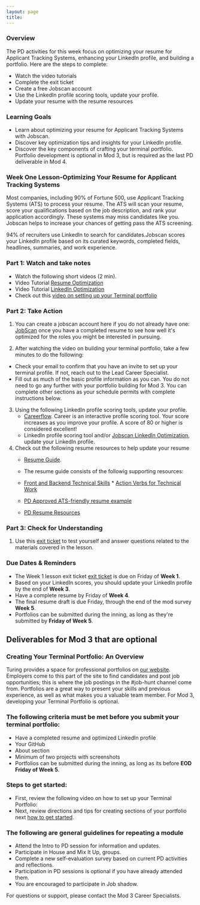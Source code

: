 ```yaml
---
layout: page
title:
---
```


### Overview
The PD activities for this week focus on optimizing your resume for Applicant Tracking Systems, enhancing your LinkedIn profile, and building a portfolio. Here are the steps to complete:

* Watch the video tutorials 
* Complete the exit ticket 
* Create a free Jobscan account 
* Use the LinkedIn profile scoring tools, update your profile. 
* Update your resume with the resume resources 

### Learning Goals

*  Learn about optimizing your resume for Applicant Tracking Systems with Jobscan.
*  Discover key optimization tips and insights for your LinkedIn profile.
*  Discover the key components of crafting your terminal portfolio. Portfolio development is optional in Mod 3, but is required as the last PD deliverable in Mod 4.  

### Week One Lesson-Optimizing Your Resume for Applicant Tracking Systems
Most companies, including 90% of Fortune 500, use Applicant Tracking Systems (ATS) to process your resume. The ATS will scan your resume, score your qualifications based on the job description, and rank your application accordingly. These systems may miss candidates like you. Jobscan helps to increase your chances of getting pass the ATS screening. 

94% of recruiters use LinkedIn to search for candidates.Jobscan scores your LinkedIn profile based on its curated keywords, completed fields, headlines, summaries, and work experience.

### Part 1: Watch and take notes 
 * Watch the following short videos (2 min).
 * Video Tutorial [Resume Optimization](https://www.jobscan.co/video-jobscan-tutorial)
 * Video Tutorial [LinkedIn Optimization](https://www.jobscan.co/video-linkedin-optimization)
 * Check out this [video on setting up your Terminal portfolio](https://drive.google.com/file/d/1NqHrdkr0B5wEvEaH9Z8dJK56TcSJoV_t/view)  
 
### Part 2: Take Action 
 1. You can create a jobscan account here if you do not already have one: [JobScan](https://www.jobscan.co/) once you have a completed resume to see how well it's optimized for the roles you might be interested in pursuing.

2. After watching the video on building your terminal portfolio, take a few minutes to do the following:
  * Check your email to confirm that you have an invite to set up your terminal profile.  If not, reach out to the Lead Career Specialist. 
  * Fill out as much of the basic profile information as you can.  You do not need to go any further with your portfolio building for Mod 3.  You can complete other sections as your schedule permits with complete instructions below.   

3. Using the following LinkedIn profile scoring tools, update your profile. 
      * [Careerflow](https://chrome.google.com/webstore/detail/careerflow-linkedin-optim/iadokddofjgcgjpjlfhngclhpmaelnli). Career is an interactive profile scoring tool. Your score increases as you improve your profile. A   score of 80 or higher is considered excellent!  
      * LinkedIn profile scoring tool and/or [Jobscan LinkedIn Optimization](https://www.jobscan.co/linkedin-optimization), update your LinkedIn profile.
4. Check out the following resume resources to help update your resume
      * [Resume Guide](https://docs.google.com/document/d/1ll53JV8Jt5eveSjdvklUUNQfuYCzHV15TcoOzzk1iDY/edit).
      
      * The resume guide consists of the followig supporting resources:  
      * [Front and Backend Technical Skills](https://docs.google.com/document/d/1Q-ZSAlXadWmYK48UyO7W3O9zHFQxhnLAWh7wKVdV48o/edit#heading=h.qtpn4l7md817)         * [Action Verbs for Technical Work](https://www.themuse.com/advice/185-powerful-verbs-that-will-make-your-resume-awesome) 
      * [PD Approved ATS-friendly resume example](https://docs.google.com/document/d/1ylVW3d_uHjAwSGkK4WJlbJuU_22BPSK75dn2rRDnm-g/edit)  
        
      * [PD Resume Resources](https://careerdev.turing.edu/resources/resume_resources)

###  Part 3: Check for Understanding
1. Use this [exit ticket](https://forms.gle/eZF3XUagA4SS7p7m6) to test yourself and answer questions related to the materials covered in the lesson.

### Due Dates & Reminders 
* The Week 1 lesson exit ticket [exit ticket](https://forms.gle/eZF3XUagA4SS7p7m6) is due on Friday of **Week 1**.
* Based on your LinkedIn scores, you should update your LinkedIn profile by the end of **Week 3**. 
* Have a complete resume by Friday of **Week 4**.
* The final resume draft is due Friday, through the end of the mod survey **Week 5**.
* Portfolios can be submitted during the inning, as long as they're submitted by **Friday of Week 5**.

## Deliverables for Mod 3 that are optional 

###  Creating Your Terminal Portfolio: An Overview 
Turing provides a space for professional portfolios on [our website](https://terminal.turing.edu). Employers come to this part of the site to find candidates and post job opportunities; this is where the job postings in the #job-hunt channel come from. Portfolios are a great way to present your skills and previous experience, as well as what makes you a valuable team member. For Mod 3, developing your Terminal Portfolio is optional.

### The following criteria must be met before you submit your terminal portfolio:
 * Have a completed resume and optimized LinkedIn profile
 * Your GitHub 
 * About section 
 * Minimum of two projects with screenshots
 * Portfolios can be submitted during the inning, as long as its before **EOD Friday of Week 5**. 

###  Steps to get started:
 * First, review the following video on how to set up your Terminal Portfolio: 
 * Next, review directions and tips for creating sections of your portfolio next [how to get started](https://careerdev.turing.edu/resources/terminal_directions).


### The following are general guidelines for repeating a module
   * Attend the Intro to PD session for information and updates.
   * Participate in House and Mix It Up, groups.
   * Complete a new self-evaluation survey based on current PD activities and reflections.
   * Participation in PD sessions is optional if you have already attended them.
   * You are encouraged to participate in Job shadow. 

For questions or support, please contact the Mod 3 Career Specialists.
